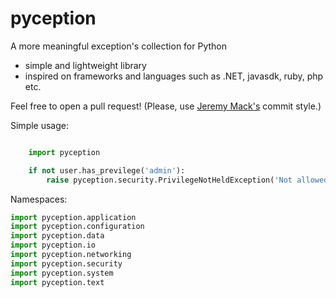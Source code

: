 # pyception
A more meaningful exception's collection for Python

* simple and lightweight library
* inspired on frameworks and languages such as .NET, javasdk, ruby, php etc.

Feel free to open a pull request! (Please, use [Jeremy Mack's](http://seesparkbox.com/foundry/semantic_commit_messages) commit style.)

Simple usage:

``` python

    import pyception

    if not user.has_previlege('admin'):
        raise pyception.security.PrivilegeNotHeldException('Not allowed.')

```

Namespaces:

``` python
import pyception.application
import pyception.configuration
import pyception.data
import pyception.io
import pyception.networking
import pyception.security
import pyception.system
import pyception.text
```
